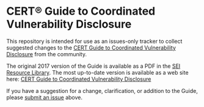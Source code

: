 # CERT&reg; Guide to Coordinated Vulnerability Disclosure
This repository is intended for use as an issues-only tracker to collect suggested changes to the [CERT Guide to Coordinated Vulnerability Disclosure](https://vuls.cert.org/confluence/display/CVD) from the community.

The original 2017 version of the Guide is available as a PDF in the [SEI Resource Library](https://resources.sei.cmu.edu/library/asset-view.cfm?assetid=503330). The most up-to-date version is available as a web site here: [CERT Guide to Coordinated Vulnerability Disclosure](https://vuls.cert.org/confluence/display/CVD)

If you have a suggestion for a change, clarification, or addition to the Guide, please [submit an issue](https://github.com/CERTCC/CERT-Guide-to-CVD/issues) above.
